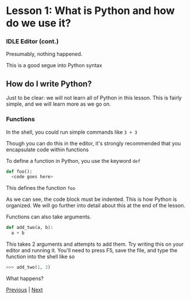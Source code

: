 # Lesson 1: What is Python and how do we use it?

### IDLE Editor (cont.)

Presumably, nothing happened.

This is a good segue into Python syntax

## How do I write Python?

Just to be clear: we will not learn all of Python in this lesson. This is fairly simple, and we will learn more as we go on.

### Functions

In the shell, you could run simple commands like `3 + 3`

Though you can do this in the editor, it's strongly recommended that you encapsulate code within functions

To define a function in Python, you use the keyword `def`

```python
def foo():
  <code goes here>
```

This defines the function `foo`

As we can see, the code block must be indented. This is how Python is organized. We will go further into detail about this at the end of the lesson.

Functions can also take arguments.

```python
def add_two(a, b):
  a + b
```

This takes 2 arguments and attempts to add them. Try writing this on your editor and running it. You'll need to press F5, save the file, and type the function into the shell like so

```Python
>>> add_two(1, 2)
```

What happens?

[Previous](lesson1_1.html) | [Next](lesson1_3.html)
